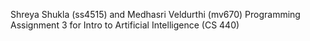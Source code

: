 Shreya Shukla (ss4515) and Medhasri Veldurthi (mv670)
Programming Assignment 3 for Intro to Artificial Intelligence (CS 440)